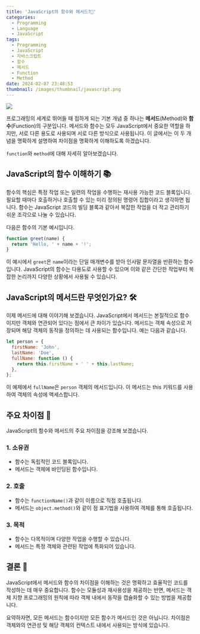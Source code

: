 ```yaml
---
title: 'JavaScript의 함수와 메서드?🤔'
categories:
  - Programming
  - Language
  - JavaScript
tags:
  - Programming
  - JavaScript
  - 자바스크립트
  - 함수
  - 메서드
  - Function
  - Method
date: 2024-02-07 23:48:53
thumbnail: /images/thumbnail/javascript.png
---
```


![](/images/header/js-dev-15.png)

프로그래밍의 세계로 뛰어들 때 접하게 되는 기본 개념 중 하나는 **메서드**(Method)와 **함수**(Function)의 구분입니다. 메서드와 함수는 모두 JavaScript에서 중요한 역할을 하지만, 서로 다른 용도로 사용되며 서로 다른 방식으로 사용됩니다. 이 글에서는 이 두 개념을 명확하게 설명하여 차이점을 명확하게 이해하도록 하겠습니다.

`function`와 `method`에 대해 자세히 알아보겠습니다.

## JavaScript의 함수 이해하기 📚

함수의 핵심은 특정 작업 또는 일련의 작업을 수행하는 재사용 가능한 코드 블록입니다. 필요할 때마다 호출하거나 호출할 수 있는 미리 정의된 명령어 집합이라고 생각하면 됩니다. 함수는 JavaScript 코드의 빌딩 블록과 같아서 복잡한 작업을 더 작고 관리하기 쉬운 조각으로 나눌 수 있습니다.

다음은 함수의 기본 예시입니다.

```js
function greet(name) {
  return 'Hello, ' + name + '!';
}
```

이 예시에서 `greet`은 `name`이라는 단일 매개변수를 받아 인사말 문자열을 반환하는 함수입니다. JavaScript의 함수는 다용도로 사용할 수 있으며 이와 같은 간단한 작업부터 복잡한 논리까지 다양한 상황에서 사용될 수 있습니다.

## JavaScript의 메서드란 무엇인가요? 🛠️

이제 메서드에 대해 이야기해 보겠습니다. JavaScript에서 메서드는 본질적으로 함수이지만 객체와 연관되어 있다는 점에서 큰 차이가 있습니다. 메서드는 객체 속성으로 저장되며 해당 객체의 동작을 정의하는 데 사용되는 함수입니다. 예는 다음과 같습니다.

```js
let person = {
  firstName: 'John',
  lastName: 'Doe',
  fullName: function () {
    return this.firstName + ' ' + this.lastName;
  },
};
```

이 예제에서 `fullName`은 `person` 객체의 메서드입니다. 이 메서드는 this 키워드를 사용하여 객체의 속성에 액세스합니다.

## 주요 차이점 🔄

JavaScript의 함수와 메서드의 주요 차이점을 강조해 보겠습니다.

### 1. 소유권

- 함수는 독립적인 코드 블록입니다.
- 메서드는 객체에 바인딩된 함수입니다.

### 2. 호출

- 함수는 `functionName()`과 같이 이름으로 직접 호출됩니다.
- 메서드는 `object.method()`와 같이 점 표기법을 사용하여 객체를 통해 호출됩니다.

### 3. 목적

- 함수는 다목적이며 다양한 작업을 수행할 수 있습니다.
- 메서드는 특정 객체와 관련된 작업에 특화되어 있습니다.

## 결론 🎉

JavaScript에서 메서드와 함수의 차이점을 이해하는 것은 명확하고 효율적인 코드를 작성하는 데 매우 중요합니다. 함수는 모듈성과 재사용성을 제공하는 반면, 메서드는 객체 지향 프로그래밍의 원칙에 따라 객체 내에서 동작을 캡슐화할 수 있는 방법을 제공합니다.

요약하자면, 모든 메서드는 함수이지만 모든 함수가 메서드인 것은 아닙니다. 차이점은 객체와의 연관성 및 해당 객체의 컨텍스트 내에서 사용되는 방식에 있습니다.
